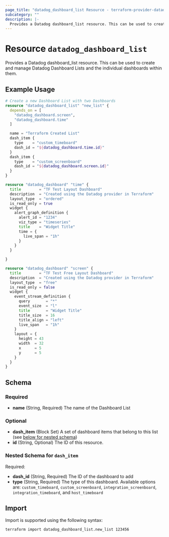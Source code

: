 ```yaml
---
page_title: "datadog_dashboard_list Resource - terraform-provider-datadog"
subcategory: ""
description: |-
  Provides a Datadog dashboard_list resource. This can be used to create and manage Datadog Dashboard Lists and the individual dashboards within them.
---
```


# Resource `datadog_dashboard_list`

Provides a Datadog dashboard_list resource. This can be used to create and manage Datadog Dashboard Lists and the individual dashboards within them.

## Example Usage

```terraform
# Create a new Dashboard List with two Dashboards
resource "datadog_dashboard_list" "new_list" {
  depends_on = [
    "datadog_dashboard.screen",
    "datadog_dashboard.time"
  ]

  name = "Terraform Created List"
  dash_item {
    type    = "custom_timeboard"
    dash_id = "${datadog_dashboard.time.id}"
  }
  dash_item {
    type    = "custom_screenboard"
    dash_id = "${datadog_dashboard.screen.id}"
  }
}

resource "datadog_dashboard" "time" {
  title        = "TF Test Layout Dashboard"
  description  = "Created using the Datadog provider in Terraform"
  layout_type  = "ordered"
  is_read_only = true
  widget {
    alert_graph_definition {
      alert_id = "1234"
      viz_type = "timeseries"
      title    = "Widget Title"
      time = {
        live_span = "1h"
      }
    }
  }

}

resource "datadog_dashboard" "screen" {
  title        = "TF Test Free Layout Dashboard"
  description  = "Created using the Datadog provider in Terraform"
  layout_type  = "free"
  is_read_only = false
  widget {
    event_stream_definition {
      query       = "*"
      event_size  = "l"
      title       = "Widget Title"
      title_size  = 16
      title_align = "left"
      live_span   = "1h"
    }
    layout = {
      height = 43
      width  = 32
      x      = 5
      y      = 5
    }
  }
}
```

## Schema

### Required

- **name** (String, Required) The name of the Dashboard List

### Optional

- **dash_item** (Block Set) A set of dashboard items that belong to this list (see [below for nested schema](#nestedblock--dash_item))
- **id** (String, Optional) The ID of this resource.

<a id="nestedblock--dash_item"></a>
### Nested Schema for `dash_item`

Required:

- **dash_id** (String, Required) The ID of the dashboard to add
- **type** (String, Required) The type of this dashboard. Available options are: `custom_timeboard`, `custom_screenboard`, `integration_screenboard`, `integration_timeboard`, and `host_timeboard`

## Import

Import is supported using the following syntax:

```shell
terraform import datadog_dashboard_list.new_list 123456
```
